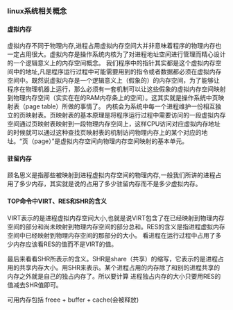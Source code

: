 ### linux系统相关概念
#### 虚拟内存
虚拟内存不同于物理内存,进程占用虚拟内存空间大并非意味着程序的物理内存也一定占用很大。虚拟内存是操作系统内核为了对进程地址空间进行管理而精心设计的一个逻辑意义上的内存空间概念。
我们程序中的指针其实都是这个虚拟内存空间中的地址,凡是程序运行过程中可能需要用到的指令或者数据都必须在虚拟内存空间中。既然说虚拟内存是一个逻辑意义上（假象的）的内存空间，为了能够让
程序在物理机器上运行，那么必须有一套机制可以让这些假象的虚拟内存空间映射到物理内存空间（实实在在的RAM内存条上的空间）。这其实就是操作系统中页映射表（page table）所做的事情了。
内核会为系统中每一个进程维护一份相互独立的页映射表。页映射表的基本原理是将程序运行过程中需要访问的一段虚拟内存空间通过页映射表映射到一段物理内存空间上，这样CPU访问对应虚拟内存地址
的时候就可以通过这种查找页映射表的机制访问物理内存上的某个对应的地址。“页（page）”是虚拟内存空间向物理内存空间映射的基本单元。

#### 驻留内存
顾名思义是指那些被映射到进程虚拟内存空间的物理内存,一般我们所讲的进程占用了多少内存，其实就是说的占用了多少驻留内存而不是多少虚拟内存。

#### TOP命令中VIRT、RES和SHR的含义
VIRT表示的是进程虚拟内存空间大小,也就是说VIRT包含了在已经映射到物理内存空间的部分和尚未映射到物理内存空间的部分总和。RES的含义是指进程虚拟内存空间中已经映射到物理内存空间的那部分的大小。
看进程在运行过程中占用了多少内存应该看RES的值而不是VIRT的值。

最后来看看SHR所表示的含义。SHR是share（共享）的缩写，它表示的是进程占用的共享内存大小。用SHR来表示。某个进程占用的内存除了和别的进程共享的内存之外就是自己的独占内存了。所以要计算
进程独占内存的大小只要用RES的值减去SHR值即可。


可用内存包括 freee + buffer + cache(会被释放)